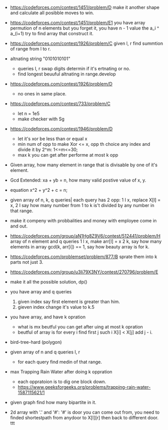 
- https://codeforces.com/contest/1451/problem/D
  make it another shape and calculate all posibble moves to win.

- https://codeforces.com/contest/1451/problem/E1
    you have array permution of n elements but you forget it, you have n - 1 value the a_i ^ a_(i+1) try to find array that construct it.

- https://codeforces.com/contest/1926/problem/C
    given l, r find summtion of range from l to r.

- altnating string "0101010101"
  - queries l, r swap digits determin if it's ertnating or no.
  - find longest beuuful altnating in range.develop

- https://codeforces.com/contest/1926/problem/D
  - no ones in same place.

- https://codeforces.com/contest/733/problem/C
  - let n = 1e5
  - make checker with Sg

- https://codeforces.com/contest/1946/problem/D
  - let it's xor be less than or equal x
  - min num of opp to make Xor <= x, opp th choice any index and divide it by 2^m: 1<=m<=30;
  - max k you can get after performe at most k opp

- Given array, how many element in range that is divisable by one of it's element.

- Gcd Extended: xa + yb = n, how many valid postive value of x, y.

- equation x^2 + y^2 + c = n;

- given array of n, k, q queries| each query has 2 opp: 1 l x, replace X[l] = x, 2 l  say how many number from 1 to k is't divided by any number in that range.
- make it compeny with probbalities and money with employee come in and out.

- https://codeforces.com/group/aN1Hg8Z9V6/contest/512441/problem/H
 array of n element and q queries
 1 l x, make arr[l] = x
 2 k, say how many elements in array gcd(k, arr[i]) == 1, say how beauty array is for k.

- https://codeforces.com/problemset/problem/877/B
  sprate them into k parts not just 3.

-   https://codeforces.com/group/u3Ii79X3NY/contest/270796/problem/E 
  - make it all the possible solution, dp()

- you have array and q queries
  1.  given index say first element is greater than him.
  2.  gieven index change it's value to k.5

- you have array, and have k opration
  - what is mx beutful you can get after uing at most k opration
  - beutful of array is for every i find first j such i X[i] < X[j] add j - i.

- bird-tree-hard (polygon)

- given array of n and q queries l, r
  - for each query find medin of that range.

- max Trapping Rain Water after doing k oppration
  - each oppratoion is to dig one block down.
  - https://www.geeksforgeeks.org/problems/trapping-rain-water-1587115621/1

- given graph find how many bipartite in it.

- 2d array with '.' and '#':
  '#' is door you can come out from,
  you need to finded shortestpath from anydoor to X[l][r] then back to different door. ttt